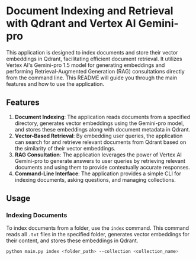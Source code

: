 # Document Indexing and Retrieval with Qdrant and Vertex AI Gemini-pro

This application is designed to index documents and store their vector embeddings in Qdrant, facilitating efficient document retrieval. It utilizes Vertex AI's Gemini-pro 1.5 model for generating embeddings and performing Retrieval-Augmented Generation (RAG) consultations directly from the command line. This README will guide you through the main features and how to use the application.

## Features

1. **Document Indexing**: The application reads documents from a specified directory, generates vector embeddings using the Gemini-pro model, and stores these embeddings along with document metadata in Qdrant.
2. **Vector-Based Retrieval**: By embedding user queries, the application can search for and retrieve relevant documents from Qdrant based on the similarity of their vector embeddings.
3. **RAG Consultation**: The application leverages the power of Vertex AI Gemini-pro to generate answers to user queries by retrieving relevant documents and using them to provide contextually accurate responses.
4. **Command-Line Interface**: The application provides a simple CLI for indexing documents, asking questions, and managing collections.

## Usage

### Indexing Documents

To index documents from a folder, use the `index` command. This command reads all `.txt` files in the specified folder, generates vector embeddings for their content, and stores these embeddings in Qdrant.

```sh
python main.py index <folder_path> --collection <collection_name>
```
